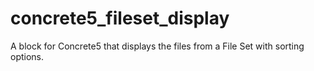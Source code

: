 concrete5_fileset_display
=========================

A block for Concrete5 that displays the files from a File Set with sorting options.
